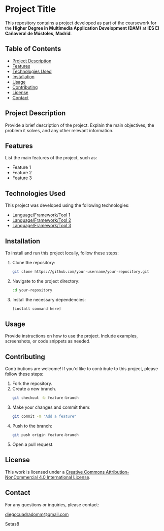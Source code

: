 # Project Title

This repository contains a project developed as part of the coursework for the **Higher Degree in Multimedia Application Development (DAM)** at **IES El Cañaveral de Móstoles, Madrid**.

## Table of Contents

- [Project Description](#project-description)
- [Features](#features)
- [Technologies Used](#technologies-used)
- [Installation](#installation)
- [Usage](#usage)
- [Contributing](#contributing)
- [License](#license)
- [Contact](#contact)

## Project Description

Provide a brief description of the project. Explain the main objectives, the problem it solves, and any other relevant information.

## Features

List the main features of the project, such as:

- Feature 1
- Feature 2
- Feature 3

## Technologies Used

This project was developed using the following technologies:

- [Language/Framework/Tool 1](link)
- [Language/Framework/Tool 2](link)
- [Language/Framework/Tool 3](link)

## Installation

To install and run this project locally, follow these steps:

1. Clone the repository:
   ```bash
   git clone https://github.com/your-username/your-repository.git
2. Navigate to the project directory:
   ```bash
   cd your-repository
3. Install the necessary dependencies:
   ```bash
   [install command here]

## Usage
Provide instructions on how to use the project. Include examples, screenshots, or code snippets as needed.

## Contributing
Contributions are welcome! If you'd like to contribute to this project, please follow these steps:

1. Fork the repository.
2. Create a new branch.
   ```bash
   git checkout -b feature-branch
3. Make your changes and commit them:
   ```bash
   git commit -m "Add a feature"
4. Push to the branch:
   ```bash
   git push origin feature-branch
5. Open a pull request.

## License
This work is licensed under a [Creative Commons Attribution-NonCommercial 4.0 International License](https://creativecommons.org/licenses/by-nc/4.0/).

## Contact
For any questions or inquiries, please contact:

diegocuadradomm@gmail.com

Setas8
   
